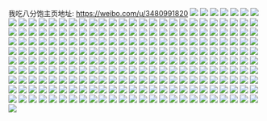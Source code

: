 我吃八分饱主页地址: https://weibo.com/u/3480991820 
![](https://wx4.sinaimg.cn/mw2000/cf7bb84cly1h8fnpg601aj21yn22ob29.jpg) 
![](https://wx4.sinaimg.cn/mw2000/cf7bb84cgy1h7sgo7k7ffj20u0140jwb.jpg) 
![](https://wx4.sinaimg.cn/mw2000/cf7bb84cgy1h6t1ehwme8j20u01400ua.jpg) 
![](https://wx4.sinaimg.cn/mw2000/cf7bb84cgy1h6pj28gs9yj21o0280gp8.jpg) 
![](https://wx4.sinaimg.cn/mw2000/cf7bb84cgy1h6pj282g9ij21o0280q77.jpg) 
![](https://wx4.sinaimg.cn/mw2000/cf7bb84cly1h3qv9wc0c0j21o02807wh.jpg) 
![](https://wx4.sinaimg.cn/mw2000/cf7bb84cly1h3qv9xa791j21ll24se81.jpg) 
![](https://wx4.sinaimg.cn/mw2000/cf7bb84cly1h3qv9vhd4rj21n426tqv5.jpg) 
![](https://wx4.sinaimg.cn/mw2000/cf7bb84cly1h3qv9y4dfoj21z42yokjl.jpg) 
![](https://wx4.sinaimg.cn/mw2000/cf7bb84cly1h3odo1gglmj20zo256qv6.jpg) 
![](https://wx4.sinaimg.cn/mw2000/cf7bb84cly1h2yxcvia3uj22801o0e81.jpg) 
![](https://wx4.sinaimg.cn/mw2000/cf7bb84cly1h2yxdosl8tj21o0280u0x.jpg) 
![](https://wx4.sinaimg.cn/mw2000/cf7bb84cly1h2oinkg2c0j218g0tmgr5.jpg) 
![](https://wx4.sinaimg.cn/mw2000/cf7bb84cly1h2oiofa38xj21900u07al.jpg) 
![](https://wx4.sinaimg.cn/mw2000/cf7bb84cly1h2oinjhhrjj21910u0qb2.jpg) 
![](https://wx4.sinaimg.cn/mw2000/cf7bb84cly1h2oinl1igqj218g0tnn36.jpg) 
![](https://wx4.sinaimg.cn/mw2000/cf7bb84cly1h2oini5zyej218g0tnn5q.jpg) 
![](https://wx4.sinaimg.cn/mw2000/cf7bb84cly1h2oiodyyx8j218g0tn7au.jpg) 
![](https://wx4.sinaimg.cn/mw2000/cf7bb84cly1h2oioeog7wj218g0tnjxl.jpg) 
![](https://wx4.sinaimg.cn/mw2000/cf7bb84cly1h2oipc7q2qj20u0142wp6.jpg) 
![](https://wx4.sinaimg.cn/mw2000/cf7bb84cly1h2oipb2nwjj20u01407e8.jpg) 
![](https://wx4.sinaimg.cn/mw2000/cf7bb84cly1h11trs9iiaj21o0280e81.jpg) 
![](https://wx4.sinaimg.cn/mw2000/cf7bb84cly1h11trslv4xj20ku0rstf8.jpg) 
![](https://wx4.sinaimg.cn/mw2000/cf7bb84cly1h11trt2n52j21o0280b29.jpg) 
![](https://wx4.sinaimg.cn/mw2000/cf7bb84cly1h11trtp6nrj21o0280b29.jpg) 
![](https://wx4.sinaimg.cn/mw2000/cf7bb84cly1h09vvh1xmjj21o0280b29.jpg) 
![](https://wx4.sinaimg.cn/mw2000/cf7bb84cly1h09vvfy64lj21o0280npd.jpg) 
![](https://wx4.sinaimg.cn/mw2000/cf7bb84cly1h09vvihxflj21o0280kjl.jpg) 
![](https://wx4.sinaimg.cn/mw2000/cf7bb84cly1h09vw7rh80j21o0280hdt.jpg) 
![](https://wx4.sinaimg.cn/mw2000/cf7bb84cly1gxgryahtvpj223u2vdhdu.jpg) 
![](https://wx4.sinaimg.cn/mw2000/cf7bb84cly1gx2vrqmxx7j20ku194qld.jpg) 
![](https://wx4.sinaimg.cn/mw2000/003NzSZmly1gvihwsl2urj60u0140n9m02.jpg) 
![](https://wx4.sinaimg.cn/mw2000/003NzSZmly1gvihvk6pljj60u0140tim02.jpg) 
![](https://wx4.sinaimg.cn/mw2000/003NzSZmly1gvihwumzphj60u0140ag302.jpg) 
![](https://wx4.sinaimg.cn/mw2000/003NzSZmly1gvihwtrhrnj60u00u07ay02.jpg) 
![](https://wx4.sinaimg.cn/mw2000/003NzSZmly1gvii4q7hu8j61400u0n8s02.jpg) 
![](https://wx4.sinaimg.cn/mw2000/003NzSZmly1gvihww59zkj60u014011w02.jpg) 
![](https://wx4.sinaimg.cn/mw2000/003NzSZmly1gvii3s429nj60u01407b602.jpg) 
![](https://wx4.sinaimg.cn/mw2000/003NzSZmly1gvihwtctxbj60u0140wmq02.jpg) 
![](https://wx4.sinaimg.cn/mw2000/003NzSZmly1gvihvimkb8j61400u0n6402.jpg) 
![](https://wx4.sinaimg.cn/mw2000/003NzSZmly1gvihwwyrkrj60u0140akz02.jpg) 
![](https://wx4.sinaimg.cn/mw2000/003NzSZmly1gvihwn4homj60u0140dot02.jpg) 
![](https://wx4.sinaimg.cn/mw2000/003NzSZmly1gvihworv6kj60u0140qdy02.jpg) 
![](https://wx4.sinaimg.cn/mw2000/003NzSZmly1gvihwr4k7xj60u0140nd302.jpg) 
![](https://wx4.sinaimg.cn/mw2000/003NzSZmly1gvihxqfk9bj60u0140q9u02.jpg) 
![](https://wx4.sinaimg.cn/mw2000/003NzSZmly1gvii3ok33bj60u0140jxl02.jpg) 
![](https://wx4.sinaimg.cn/mw2000/003NzSZmly1gvii3pp2q5j60u01407a002.jpg) 
![](https://wx4.sinaimg.cn/mw2000/003NzSZmly1gvii4qnm41j61400u0aiz02.jpg) 
![](https://wx4.sinaimg.cn/mw2000/003NzSZmly1gvii3qq7x3j60u0140guu02.jpg) 
![](https://wx4.sinaimg.cn/mw2000/003NzSZmly1gtgo2r8zg6j60u00u0dnu02.jpg) 
![](https://wx4.sinaimg.cn/mw2000/003NzSZmly1gtgo2rrnw8j61400u0ti402.jpg) 
![](https://wx4.sinaimg.cn/mw2000/003NzSZmly1gtgo2sqg5yj60u0140qgk02.jpg) 
![](https://wx4.sinaimg.cn/mw2000/003NzSZmly1gtgo2u446wj61400u0tmo02.jpg) 
![](https://wx4.sinaimg.cn/mw2000/cf7bb84cly1gt7f9xrnypj22c0340kjm.jpg) 
![](https://wx4.sinaimg.cn/mw2000/cf7bb84cly1gswxzq6ankj22c02c0qv5.jpg) 
![](https://wx4.sinaimg.cn/mw2000/cf7bb84cly1gskfo6lg64j20u0140do5.jpg) 
![](https://wx4.sinaimg.cn/mw2000/cf7bb84cly1gskfo6yy22j20u0140ak7.jpg) 
![](https://wx4.sinaimg.cn/mw2000/cf7bb84cly1gskfou746xj20u0140agq.jpg) 
![](https://wx4.sinaimg.cn/mw2000/cf7bb84cly1gskfpgiy42j21400u0do8.jpg) 
![](https://wx4.sinaimg.cn/mw2000/cf7bb84cly1gskfo66gqtj21400u0432.jpg) 
![](https://wx4.sinaimg.cn/mw2000/cf7bb84cly1gskfofvjerj21400u0gtm.jpg) 
![](https://wx4.sinaimg.cn/mw2000/cf7bb84cly1gs0s5a7jxoj21400u0qb6.jpg) 
![](https://wx4.sinaimg.cn/mw2000/cf7bb84cly1gs0s5756n5j21400u07db.jpg) 
![](https://wx4.sinaimg.cn/mw2000/cf7bb84cly1gs0rzt0d09j20u00u0q8o.jpg) 
![](https://wx4.sinaimg.cn/mw2000/cf7bb84cly1grtr7ojllwj22c02c0hd3.jpg) 
![](https://wx4.sinaimg.cn/mw2000/cf7bb84cly1grlnpjaqycj20u0140wko.jpg) 
![](https://wx4.sinaimg.cn/mw2000/cf7bb84cly1grlnpi2suxj20u00u0q61.jpg) 
![](https://wx4.sinaimg.cn/mw2000/003NzSZmly1grlnpiuohdj60u00u0acu02.jpg) 
![](https://wx4.sinaimg.cn/mw2000/cf7bb84cly1grlnpijoxhj20u00u00wq.jpg) 
![](https://wx4.sinaimg.cn/mw2000/cf7bb84cly1grlnr103ayj20u00u0td1.jpg) 
![](https://wx4.sinaimg.cn/mw2000/cf7bb84cly1grlnr0ktq2j20u0140wlp.jpg) 
![](https://wx4.sinaimg.cn/mw2000/cf7bb84cly1grjhhrzjlcj23402c0u0x.jpg) 
![](https://wx4.sinaimg.cn/mw2000/003NzSZmly1grjhjt2jt1j63402c0hdt02.jpg) 
![](https://wx4.sinaimg.cn/mw2000/cf7bb84cly1grjhhvofzsj20u00u0td3.jpg) 
![](https://wx4.sinaimg.cn/mw2000/cf7bb84cly1grjhjve8jpj22c0340npe.jpg) 
![](https://wx4.sinaimg.cn/mw2000/cf7bb84cly1grjhkgfjuvj20tu0tuav2.jpg) 
![](https://wx4.sinaimg.cn/mw2000/cf7bb84cly1grjhi5gjt9j23402c0x6p.jpg) 
![](https://wx4.sinaimg.cn/mw2000/cf7bb84cgy1grfeiu9okpj22c02e21kz.jpg) 
![](https://wx4.sinaimg.cn/mw2000/cf7bb84cgy1grfeix1vmqj22c02c07wj.jpg) 
![](https://wx4.sinaimg.cn/mw2000/cf7bb84cgy1grfeizybokj22c02cmhdv.jpg) 
![](https://wx4.sinaimg.cn/mw2000/cf7bb84cgy1grfeirjbwzj22472byx6q.jpg) 
![](https://wx4.sinaimg.cn/mw2000/cf7bb84cgy1grfejfqah2j23402c0hdt.jpg) 
![](https://wx4.sinaimg.cn/mw2000/cf7bb84cgy1grfejtnbiyj21sc2ds1kx.jpg) 
![](https://wx4.sinaimg.cn/mw2000/cf7bb84cly1gr21cjhj7kj20u0140dmp.jpg) 
![](https://wx4.sinaimg.cn/mw2000/cf7bb84cly1gqzn892t8oj20u00wtgtk.jpg) 
![](https://wx4.sinaimg.cn/mw2000/cf7bb84cly1gqzn84gekkj20u00u0jy5.jpg) 
![](https://wx4.sinaimg.cn/mw2000/cf7bb84cly1gqp7gnt0fgj20u0140wli.jpg) 
![](https://wx4.sinaimg.cn/mw2000/cf7bb84cly1gqp7gqi7oaj20u0152470.jpg) 
![](https://wx4.sinaimg.cn/mw2000/cf7bb84cly1gqp7gsgq4nj20u014044q.jpg) 
![](https://wx4.sinaimg.cn/mw2000/cf7bb84cly1gqp7guq96jj20u0144wkq.jpg) 
![](https://wx4.sinaimg.cn/mw2000/cf7bb84cly1gqp7glrypvj20u0140n4o.jpg) 
![](https://wx4.sinaimg.cn/mw2000/cf7bb84cly1gqp7gyflsxj20u0153do5.jpg) 
![](https://wx4.sinaimg.cn/mw2000/cf7bb84cly1gq9ag9mzxuj20yi22onpg.jpg) 
![](https://wx4.sinaimg.cn/mw2000/cf7bb84cly1gq7osmo9zuj20u00u2ahv.jpg) 
![](https://wx4.sinaimg.cn/mw2000/cf7bb84cly1gq7oslbwyvj20u00vdqb6.jpg) 
![](https://wx4.sinaimg.cn/mw2000/cf7bb84cly1gq7oskywqzj20u00u210a.jpg) 
![](https://wx4.sinaimg.cn/mw2000/cf7bb84cly1gq7oslwzd6j20u00u2gsm.jpg) 
![](https://wx4.sinaimg.cn/mw2000/cf7bb84cly1gpw0jbaba2j22c02c0e81.jpg) 
![](https://wx4.sinaimg.cn/mw2000/cf7bb84cly1gpv1eqepgyj20yi22o1l2.jpg) 
![](https://wx4.sinaimg.cn/mw2000/cf7bb84cly1gp24omiym6j21o022qqv5.jpg) 
![](https://wx4.sinaimg.cn/mw2000/cf7bb84cly1gozj9p2zkfj22c03407wj.jpg) 
![](https://wx4.sinaimg.cn/mw2000/cf7bb84cly1gol05abqfbj22c0340kjn.jpg) 
![](https://wx4.sinaimg.cn/mw2000/cf7bb84cly1gnfj1bk9moj20u0160aj9.jpg) 
![](https://wx4.sinaimg.cn/mw2000/cf7bb84cly1gn5r6xxzbxj20uq0u047m.jpg) 
![](https://wx4.sinaimg.cn/mw2000/cf7bb84cly1gn5r6yjulpj20u60u07en.jpg) 
![](https://wx4.sinaimg.cn/mw2000/cf7bb84cly1gn5r6zhcbij20uh0u012s.jpg) 
![](https://wx4.sinaimg.cn/mw2000/cf7bb84cly1gn5r6wyinij20og0odgr3.jpg) 
![](https://wx4.sinaimg.cn/mw2000/cf7bb84cly1gn5r708gvej20u0140wq2.jpg) 
![](https://wx4.sinaimg.cn/mw2000/cf7bb84cly1gn5r70ud3jj20vc0u016a.jpg) 
![](https://wx4.sinaimg.cn/mw2000/cf7bb84cly1gn5r72n52tj20ud0u0dsz.jpg) 
![](https://wx4.sinaimg.cn/mw2000/cf7bb84cly1gn5r73hdtgj20u00u0n98.jpg) 
![](https://wx4.sinaimg.cn/mw2000/cf7bb84cly1gn5r73yrzcj20u00u77h6.jpg) 
![](https://wx4.sinaimg.cn/mw2000/cf7bb84cly1gmpsv882qmj20fa0b4abd.jpg) 
![](https://wx4.sinaimg.cn/mw2000/cf7bb84cly1gmlfthj4yfj23402c0x6r.jpg) 
![](https://wx4.sinaimg.cn/mw2000/cf7bb84cly1gmlftfs627j23402c0b2e.jpg) 
![](https://wx4.sinaimg.cn/mw2000/cf7bb84cly1gmlftgekuvj20yi22o15s.jpg) 
![](https://wx4.sinaimg.cn/mw2000/cf7bb84cly1gmlftjl0iwj22c0340u0y.jpg) 
![](https://wx4.sinaimg.cn/mw2000/cf7bb84cly1gmlfvlu5hkj23402c04qr.jpg) 
![](https://wx4.sinaimg.cn/mw2000/cf7bb84cly1gmlftkmkx5j23402c01kx.jpg) 
![](https://wx4.sinaimg.cn/mw2000/cf7bb84cly1gm043s7bsbj20zk0k0dvy.jpg) 
![](https://wx4.sinaimg.cn/mw2000/cf7bb84cly1glm8nnxsfyj21400u00zh.jpg) 
![](https://wx4.sinaimg.cn/mw2000/cf7bb84cly1glm8nn899lj21400u00xy.jpg) 
![](https://wx4.sinaimg.cn/mw2000/cf7bb84cly1glm8no9dy0j21400u0tgg.jpg) 
![](https://wx4.sinaimg.cn/mw2000/cf7bb84cly1glm8nnn6a2j21400u0wmt.jpg) 
![](https://wx4.sinaimg.cn/mw2000/cf7bb84cly1glj6nbznq8j21400u0dm7.jpg) 
![](https://wx4.sinaimg.cn/mw2000/cf7bb84cly1gl4xl4z0noj20zk0zkai2.jpg) 
![](https://wx4.sinaimg.cn/mw2000/cf7bb84cly1gkzgprx7zhj20tu0tu1hu.jpg) 
![](https://wx4.sinaimg.cn/mw2000/cf7bb84cly1gkzgpi3183j20mi0u0nhl.jpg) 
![](https://wx4.sinaimg.cn/mw2000/cf7bb84cly1gky93pmzihj20u0140n0t.jpg) 
![](https://wx4.sinaimg.cn/mw2000/cf7bb84cly1gky93oxn6zj20u0140aej.jpg) 
![](https://wx4.sinaimg.cn/mw2000/cf7bb84cly1gky94wtr1lj20u012wq59.jpg) 
![](https://wx4.sinaimg.cn/mw2000/cf7bb84cly1gky94wa0snj20u013gq5x.jpg) 
![](https://wx4.sinaimg.cn/mw2000/cf7bb84cly1gkubvgru2aj22c0340npe.jpg) 
![](https://wx4.sinaimg.cn/mw2000/cf7bb84cly1gkubvex1bvj22c02c07wj.jpg) 
![](https://wx4.sinaimg.cn/mw2000/cf7bb84cly1gkubvi30l5j23402c04qq.jpg) 
![](https://wx4.sinaimg.cn/mw2000/cf7bb84cly1gkubvkyr3hj22c0340hdu.jpg) 
![](https://wx4.sinaimg.cn/mw2000/cf7bb84cly1gknyl3lk5jj23402c0b29.jpg) 
![](https://wx4.sinaimg.cn/mw2000/cf7bb84cly1gknylfvjsoj23402c01kx.jpg) 
![](https://wx4.sinaimg.cn/mw2000/cf7bb84cly1gknykz3mgpj23402c01kx.jpg) 
![](https://wx4.sinaimg.cn/mw2000/cf7bb84cly1gknyl1vtv8j22c02c0npe.jpg) 
![](https://wx4.sinaimg.cn/mw2000/cf7bb84cly1gj338cl5zpj22aq2die82.jpg) 
![](https://wx4.sinaimg.cn/mw2000/cf7bb84cly1gj338z3zhrj22c02c0b29.jpg) 
![](https://wx4.sinaimg.cn/mw2000/cf7bb84cly1gj338h9lcij22c02c0u0y.jpg) 
![](https://wx4.sinaimg.cn/mw2000/cf7bb84cly1gj338kxcdij225o293hdu.jpg) 
![](https://wx4.sinaimg.cn/mw2000/cf7bb84cly1gj33951uyqj22c02c0kgp.jpg) 
![](https://wx4.sinaimg.cn/mw2000/cf7bb84cly1gj338nma56j22a92a9e82.jpg) 
![](https://wx4.sinaimg.cn/mw2000/cf7bb84cly1gj338r2annj225u30hu0y.jpg) 
![](https://wx4.sinaimg.cn/mw2000/cf7bb84cly1gj33912w6dj22c02c0hdt.jpg) 
![](https://wx4.sinaimg.cn/mw2000/cf7bb84cly1gj339754wej23402c0qv5.jpg) 
![](https://wx4.sinaimg.cn/mw2000/cf7bb84cly1gj338tywd8j22c03401kz.jpg) 
![](https://wx4.sinaimg.cn/mw2000/cf7bb84cly1gj338wxdghj22c02c0b2a.jpg) 
![](https://wx4.sinaimg.cn/mw2000/cf7bb84cly1gilo3mqm2wj24c02w07wl.jpg) 
![](https://wx4.sinaimg.cn/mw2000/cf7bb84cly1gilo3k0tyjj24c02w04qt.jpg) 
![](https://wx4.sinaimg.cn/mw2000/cf7bb84cly1gilo3xjc6oj225i25ub2a.jpg) 
![](https://wx4.sinaimg.cn/mw2000/cf7bb84cly1gilo4a5xkoj23402c01ky.jpg) 
![](https://wx4.sinaimg.cn/mw2000/cf7bb84cly1ggifdpwnesj20j80ggdgl.jpg) 
![](https://wx4.sinaimg.cn/mw2000/cf7bb84cly1ggf6dywn7xj20k00zkqac.jpg) 
![](https://wx4.sinaimg.cn/mw2000/cf7bb84cly1gg9nda1c6wj22c03407wh.jpg) 
![](https://wx4.sinaimg.cn/mw2000/cf7bb84cly1gg8hnavqsjj20k00zk113.jpg) 
![](https://wx4.sinaimg.cn/mw2000/cf7bb84cly1gg8hna9jhrj20u00u0ah5.jpg) 
![](https://wx4.sinaimg.cn/mw2000/cf7bb84cly1gg8hnb7pelj20u00u0tgc.jpg) 
![](https://wx4.sinaimg.cn/mw2000/cf7bb84cly1gg8hnh9dm7j20u00u078c.jpg) 
![](https://wx4.sinaimg.cn/mw2000/cf7bb84cly1gg8hntqvjgj20u0140n7y.jpg) 
![](https://wx4.sinaimg.cn/mw2000/cf7bb84cly1gg8hnu2fo1j21400u0gzb.jpg) 
![](https://wx4.sinaimg.cn/mw2000/cf7bb84cly1gg8ho4i45qj21400u0gvd.jpg) 
![](https://wx4.sinaimg.cn/mw2000/cf7bb84cly1gg8hocybk1j20u0140wl5.jpg) 
![](https://wx4.sinaimg.cn/mw2000/cf7bb84cly1gg4xbep10jj20k00zkn5n.jpg) 
![](https://wx4.sinaimg.cn/mw2000/cf7bb84cly1gg4xbg3uhzj20k00zktij.jpg) 
![](https://wx4.sinaimg.cn/mw2000/cf7bb84cly1gg0bfiz28dj204g04gglj.jpg) 
![](https://wx4.sinaimg.cn/mw2000/cf7bb84cly1gfy72lem84j23402c0kjl.jpg) 
![](https://wx4.sinaimg.cn/mw2000/cf7bb84cly1gfm2n0dmqcj20u0140wkm.jpg) 
![](https://wx4.sinaimg.cn/mw2000/cf7bb84cly1gfm2n2klhvj20k00zk0xy.jpg) 
![](https://wx4.sinaimg.cn/mw2000/cf7bb84cly1gfm2n3e4ygj20u00u046j.jpg) 
![](https://wx4.sinaimg.cn/mw2000/cf7bb84cly1gfm2n0xwjtj20vu0u0gt2.jpg) 
![](https://wx4.sinaimg.cn/mw2000/cf7bb84cly1gf8n2ghg3xj20ku0bijsi.jpg) 
![](https://wx4.sinaimg.cn/mw2000/cf7bb84cly1gf8n2gp1srj20u0140n2c.jpg) 
![](https://wx4.sinaimg.cn/mw2000/cf7bb84cly1gf8nv1sjb8j20yh0irgp2.jpg) 
![](https://wx4.sinaimg.cn/mw2000/cf7bb84cly1gf8n2fxkqbj20u00u0gow.jpg) 
![](https://wx4.sinaimg.cn/mw2000/cf7bb84cly1gf8nwz1r2pj20u00u0gsx.jpg) 
![](https://wx4.sinaimg.cn/mw2000/cf7bb84cly1gf8n2g963yj20u01hcdpi.jpg) 
![](https://wx4.sinaimg.cn/mw2000/cf7bb84cly1gf61gmoc9lj22c02c0kgz.jpg) 
![](https://wx4.sinaimg.cn/mw2000/cf7bb84cly1gf4yfh3uj0j20u00u00yu.jpg) 
![](https://wx4.sinaimg.cn/mw2000/cf7bb84cly1geucdhxn9nj20u0140wln.jpg) 
![](https://wx4.sinaimg.cn/mw2000/cf7bb84cly1gcvu3mxehuj22c03401kz.jpg) 
![](https://wx4.sinaimg.cn/mw2000/cf7bb84cly1gcvu3p8lhwj22c0340e82.jpg) 
![](https://wx4.sinaimg.cn/mw2000/cf7bb84cly1gcc8y7l5fcj22c02c0npd.jpg) 
![](https://wx4.sinaimg.cn/mw2000/cf7bb84cly1gcc8y5yozgj22c02c0e82.jpg) 
![](https://wx4.sinaimg.cn/mw2000/cf7bb84cly1gcc8y96gktj22c02c0qv5.jpg) 
![](https://wx4.sinaimg.cn/mw2000/cf7bb84cly1gcc8u6uqczj22c02c01ky.jpg) 
![](https://wx4.sinaimg.cn/mw2000/cf7bb84cly1gcc8ufb1wnj22c02c07wi.jpg) 
![](https://wx4.sinaimg.cn/mw2000/cf7bb84cly1gcc8ud5tsoj22c02c0e82.jpg) 
![](https://wx4.sinaimg.cn/mw2000/cf7bb84cly1gcc8upvnvtj22c02c0hdt.jpg) 
![](https://wx4.sinaimg.cn/mw2000/cf7bb84cly1gcc8ubadsij22c02c0b2a.jpg) 
![](https://wx4.sinaimg.cn/mw2000/cf7bb84cly1gcc8u9a6b3j22c02c0u0y.jpg) 
![](https://wx4.sinaimg.cn/mw2000/cf7bb84cly1gb4po0ivroj225o2asqv5.jpg) 
![](https://wx4.sinaimg.cn/mw2000/cf7bb84cly1gb4ppmgaypj22c02ie7wh.jpg) 
![](https://wx4.sinaimg.cn/mw2000/cf7bb84cly1gb4posrlp6j22c02mge82.jpg) 
![](https://wx4.sinaimg.cn/mw2000/cf7bb84cly1gb4pp4jtk5j22c0340hdt.jpg) 
![](https://wx4.sinaimg.cn/mw2000/cf7bb84cly1gb4ppon8d5j22c02c0qv5.jpg) 
![](https://wx4.sinaimg.cn/mw2000/cf7bb84cly1gb4poqtznfj22c02ea1kx.jpg) 
![](https://wx4.sinaimg.cn/mw2000/cf7bb84cly1gazlk61mugj21o02yoe82.jpg) 
![](https://wx4.sinaimg.cn/mw2000/cf7bb84cly1gazljvk5r6j22c0340b2b.jpg) 
![](https://wx4.sinaimg.cn/mw2000/cf7bb84cly1gazljyuahoj22c0340npf.jpg) 
![](https://wx4.sinaimg.cn/mw2000/cf7bb84cly1gazlk99zlzj21o02yob2a.jpg) 
![](https://wx4.sinaimg.cn/mw2000/cf7bb84cly1gazlk7dcioj21o02yohdt.jpg) 
![](https://wx4.sinaimg.cn/mw2000/cf7bb84cly1gazlk3oaicj21o02yo1ky.jpg) 
![](https://wx4.sinaimg.cn/mw2000/cf7bb84cly1gazlnmq6luj22c02c01kx.jpg) 
![](https://wx4.sinaimg.cn/mw2000/cf7bb84cly1gazln1hheqj22c02c07wh.jpg) 
![](https://wx4.sinaimg.cn/mw2000/cf7bb84cly1gazln2lo7uj20yi0jmjx1.jpg) 
![](https://wx4.sinaimg.cn/mw2000/cf7bb84cly1g90ye9zvsxj23402c0nl8.jpg) 
![](https://wx4.sinaimg.cn/mw2000/cf7bb84cly1g90yhnb085j22c0340hdu.jpg) 
![](https://wx4.sinaimg.cn/mw2000/cf7bb84cly1g90ye8ox00j22c03404qq.jpg) 
![](https://wx4.sinaimg.cn/mw2000/cf7bb84cly1g90yhpdtwvj22c0340x6p.jpg) 
![](https://wx4.sinaimg.cn/mw2000/cf7bb84cly1g90yiahxqyj23402c01kx.jpg) 
![](https://wx4.sinaimg.cn/mw2000/cf7bb84cly1g90yhr3qkpj23402c01kx.jpg) 
![](https://wx4.sinaimg.cn/mw2000/cf7bb84cly1g8dn5xt62jj20u0140wk8.jpg) 
![](https://wx4.sinaimg.cn/mw2000/cf7bb84cly1g8dn64pvfyj20ue0u0wm8.jpg) 
![](https://wx4.sinaimg.cn/mw2000/cf7bb84cly1g8dn5ycmlij20u013e14z.jpg) 
![](https://wx4.sinaimg.cn/mw2000/cf7bb84cly1g8dn5yufekj20u0140k1z.jpg) 
![](https://wx4.sinaimg.cn/mw2000/cf7bb84cly1g861aqwq78j20u01404bv.jpg) 
![](https://wx4.sinaimg.cn/mw2000/cf7bb84cly1g5u3whmfdbj22c02pn4qr.jpg) 
![](https://wx4.sinaimg.cn/mw2000/cf7bb84cly1g1s6z1xqq4j21sg2dse4k.jpg) 
![](https://wx4.sinaimg.cn/mw2000/cf7bb84cly1fykm7glajyj20jg0g4q4h.jpg) 
![](https://wx4.sinaimg.cn/mw2000/cf7bb84cly1fy7trnb7zzj23402c0kjm.jpg) 
![](https://wx4.sinaimg.cn/mw2000/cf7bb84cly1fvcg80absdj22c0340hdt.jpg) 
![](https://wx4.sinaimg.cn/mw2000/cf7bb84cly1fvcg82a7s6j22c0340qv5.jpg) 
![](https://wx4.sinaimg.cn/mw2000/cf7bb84cly1fvcg84ryqgj22c0340u0x.jpg) 
![](https://wx4.sinaimg.cn/mw2000/cf7bb84cly1fvcg87gh9lj22c0340u0x.jpg) 
![](https://wx4.sinaimg.cn/mw2000/cf7bb84cly1fukymlggfsj22c0340b29.jpg) 
![](https://wx4.sinaimg.cn/mw2000/cf7bb84cly1fukympfdinj22c0340e81.jpg) 
![](https://wx4.sinaimg.cn/mw2000/cf7bb84cly1fukymrm6qaj23402c01kx.jpg) 
![](https://wx4.sinaimg.cn/mw2000/cf7bb84cly1fu3z47usggj22c0340npd.jpg) 
![](https://wx4.sinaimg.cn/mw2000/cf7bb84cly1frkh4dbevkj22c02c0kjl.jpg) 
